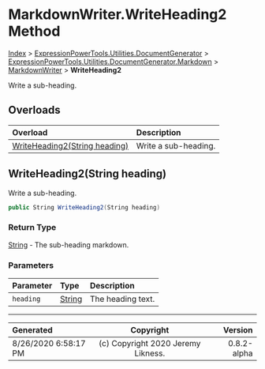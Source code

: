﻿# MarkdownWriter.WriteHeading2 Method

[Index](../index.md) > [ExpressionPowerTools.Utilities.DocumentGenerator](ExpressionPowerTools.Utilities.DocumentGenerator.a.md) > [ExpressionPowerTools.Utilities.DocumentGenerator.Markdown](ExpressionPowerTools.Utilities.DocumentGenerator.Markdown.n.md) > [MarkdownWriter](ExpressionPowerTools.Utilities.DocumentGenerator.Markdown.MarkdownWriter.cs.md) > **WriteHeading2**

Write a sub-heading.

## Overloads

| Overload | Description |
| :-- | :-- |
| [WriteHeading2(String heading)](#writeheading2string-heading) | Write a sub-heading. |
## WriteHeading2(String heading)

Write a sub-heading.

```csharp
public String WriteHeading2(String heading)
```

### Return Type

 [String](https://docs.microsoft.com/dotnet/api/system.string)  - The sub-heading markdown.

### Parameters

| Parameter | Type | Description |
| :-- | :-- | :-- |
| `heading` | [String](https://docs.microsoft.com/dotnet/api/system.string) | The heading text. |



---

| Generated | Copyright | Version |
| :-- | :-: | --: |
| 8/26/2020 6:58:17 PM | (c) Copyright 2020 Jeremy Likness. | 0.8.2-alpha |
